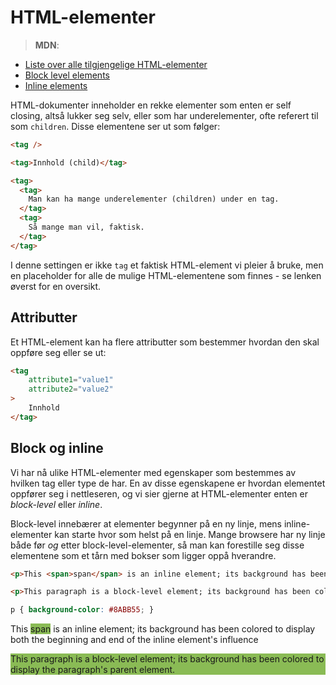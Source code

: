 # HTML-elementer

> **MDN**:
* [Liste over alle tilgjengelige HTML-elementer](https://developer.mozilla.org/en/docs/Web/HTML/Element)
* [Block level elements](https://developer.mozilla.org/en-US/docs/Web/HTML/Block-level_elements)
* [Inline elements](https://developer.mozilla.org/en-US/docs/Web/HTML/Inline_elements)

HTML-dokumenter inneholder en rekke elementer som enten er self closing, altså lukker seg selv, eller som har underelementer, ofte referert til som `children`. Disse elementene ser ut som følger:
```html
<tag />

<tag>Innhold (child)</tag>

<tag>
  <tag>
    Man kan ha mange underelementer (children) under en tag.
  </tag>
  <tag>
    Så mange man vil, faktisk.
  </tag>
</tag>
```

I denne settingen er ikke `tag` et faktisk HTML-element vi pleier å bruke, men en placeholder for alle de mulige HTML-elementene som finnes - se lenken øverst for en oversikt.

## Attributter
Et HTML-element kan ha flere attributter som bestemmer hvordan den skal oppføre seg eller se ut:

```html
<tag
    attribute1="value1"
    attribute2="value2"
>
    Innhold
</tag>
```
## Block og inline
Vi har nå ulike HTML-elementer med egenskaper som bestemmes av hvilken tag eller type de har. En av disse egenskapene er hvordan elementet oppfører seg i nettleseren, og vi sier gjerne at HTML-elementer enten er _block-level_ eller _inline_.

Block-level innebærer at elementer begynner på en ny linje, mens inline-elementer kan starte hvor som helst på en linje.
Mange browsere har ny linje både før _og_ etter block-level-elementer, så man kan forestille seg disse elementene som et tårn med bokser som ligger oppå hverandre.

```html
<p>This <span>span</span> is an inline element; its background has been colored to display both the beginning and end of the inline element's influence</p>

<p>This paragraph is a block-level element; its background has been colored to display the paragraph's parent element.</p>
```

```css
p { background-color: #8ABB55; }
```
<p>This <span style="background-color: #8ABB55">span</span> is an inline element; its background has been colored to display both the beginning and end of the inline element's influence</p>

<p style="background-color: #8ABB55">This paragraph is a block-level element; its background has been colored to display the paragraph's parent element.</p>
